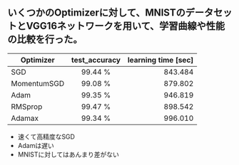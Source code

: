 ## いくつかのOptimizerに対して、MNISTのデータセットとVGG16ネットワークを用いて、学習曲線や性能の比較を行った。

| Optimizer   |      test_accuracy      |  learning time [sec] |
|----------|:-------------:|------:|
| SGD |  99.44 % | 843.484 |
| MomentumSGD |  99.08 % | 879.802 |
| Adam |    99.35 %  |   946.819 |
| RMSprop | 99.47 %  |    898.542 |
| Adamax | 99.34 % |    996.010 |


- 速くて高精度なSGD
- Adamは遅い
- MNISTに対してはあんまり差がない
